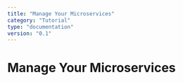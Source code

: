 ```yaml
---
title: "Manage Your Microservices"
category: "Tutorial"
type: "documentation"
version: "0.1"
---
```


# Manage Your Microservices
